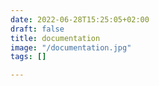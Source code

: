 ```yaml
---
date: 2022-06-28T15:25:05+02:00
draft: false
title: documentation
image: "/documentation.jpg"
tags: []

---
```

